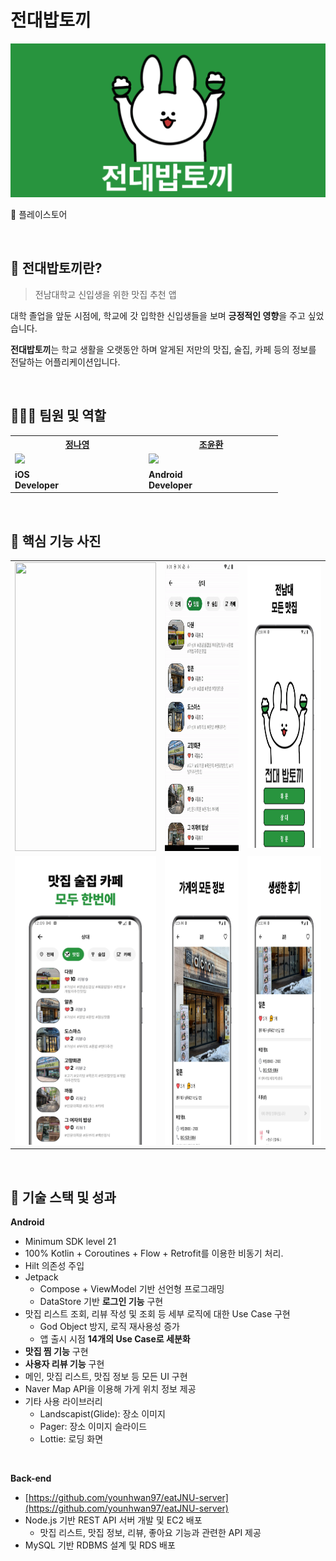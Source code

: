 # **전대밥토끼**

![앱 그래픽 이미지](preview/graphic_image.png)

<a herf="https://play.google.com/store/apps/details?id=kr.co.younhwan.eatjnu" taregt="_blank">💛 플레이스토어</a>

<br/>

## 📌 전대밥토끼란?

> 전남대학교 신입생을 위한 맛집 추천 앱

대학 졸업을 앞둔 시점에, 학교에 갓 입학한 신입생들을 보며 **긍정적인 영향**을 주고 싶었습니다.

**전대밥토끼**는 학교 생활을 오랫동안 하며 알게된 저만의 맛집, 술집, 카페 등의 정보를 전달하는 어플리케이션입니다.

<br>

## 💁🏻‍♂️ 팀원 및 역할

<table width="400px">
    <th style="text-align:center">
      <a href="https://github.com/nang518" target="_blank">정나영</a>
    </th>
    <th style="text-align:center">
      <a href="https://github.com/younhwan97" target="_blank">조윤환</a>
    </th>
    <tr>
        <td width="200px">
            <img src="https://avatars.githubusercontent.com/u/106538455?v=4"/>
        </td>
        <td width="200px">
            <img src="https://avatars.githubusercontent.com/u/78298663?v=4"/>
        </td>
    </tr>
    <tr>
        <td>
            <strong>iOS <br> Developer</strong>
        </td>
        <td>
            <strong>Android <br> Developer</strong>
        </td>
    </tr>
</table>

<br/>

## 📸 핵심 기능 사진

<table>
  <tr>
    <td><img width="226px" height="462px" src="preview/image5.gif"/></td>
    <td><img width="226px" height="462px" src="preview/image6.gif"/></td>
    <td><img width="226px" height="452px" src="preview/image1.jpeg"/></td>
  </tr>
  <tr>
    <td><img width="226px" height="462px" src="preview/image2.jpeg"/></td>
    <td><img width="226px" height="462px" src="preview/image3.jpeg"/></td>
    <td><img width="226px" height="462px" src="preview/image4.jpeg"/></td>
  </tr>    
 </table>

<br>

## 🚀 기술 스택 및 성과

**Android**

- Minimum SDK level 21
- 100% Kotlin + Coroutines + Flow + Retrofit를 이용한 비동기 처리.
- Hilt 의존성 주입
- Jetpack
  + Compose + ViewModel 기반 선언형 프로그래밍
  + DataStore 기반 **로그인 기능** 구현
- 맛집 리스트 조회, 리뷰 작성 및 조회 등 세부 로직에 대한 Use Case 구현
  + God Object 방지, 로직 재사용성 증가
  + 앱 출시 시점 **14개의 Use Case로 세분화**
- **맛집 찜 기능** 구현
- **사용자 리뷰 기능** 구현
- 메인, 맛집 리스트, 맛집 정보 등 모든 UI 구현
- Naver Map API을 이용해 가게 위치 정보 제공
- 기타 사용 라이브러리
  + Landscapist(Glide): 장소 이미지
  + Pager: 장소 이미지 슬라이드
  + Lottie: 로딩 화면

<br/>

**Back-end**

- [https://github.com/younhwan97/eatJNU-server](https://github.com/younhwan97/eatJNU-server)
- Node.js 기반 REST API 서버 개발 및 EC2 배포
  + 맛집 리스트, 맛집 정보, 리뷰, 좋아요 기능과 관련한 API 제공
- MySQL 기반 RDBMS 설계 및 RDS 배포

